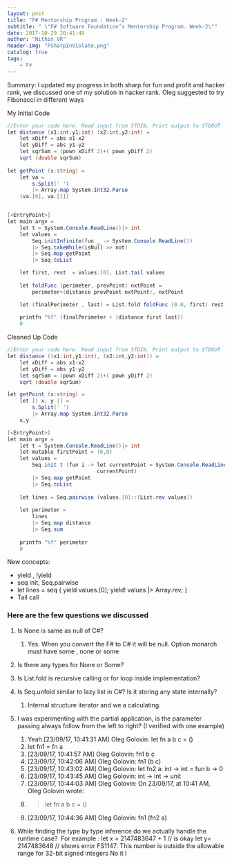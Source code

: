 ```yaml
---
layout: post
title: "F# Mentorship Program : Week-2"
subtitle: " \"F# Software Foundation’s Mentorship Program. Week-2\""
date: 2017-10-29 20:41:49
author: "Nithin VR"
header-img: "FSharpInViolate.png"
catalog: true
tags:
    - F#
---
```

Summary:
I updated my progress in both sharp for fun and profit and hacker rank, we discussed one of my solution in hacker rank. 
Oleg suggested to try Fibonacci in different ways

My Initial Code
```C#
//Enter your code here. Read input from STDIN. Print output to STDOUT
let distance (x1:int,y1:int) (x2:int,y2:int) =
    let xDiff = abs x1-x2
    let yDiff = abs y1-y2
    let sqrSum = (pown xDiff 2)+( pown yDiff 2)
    sqrt (double sqrSum)
    
let getPoint (s:string) =
    let va = 
        s.Split(' ') 
        |> Array.map System.Int32.Parse
    (va.[0], va.[1])


[<EntryPoint>]
let main argv = 
    let t = System.Console.ReadLine()|> int
    let values = 
        Seq.initInfinite(fun _ -> System.Console.ReadLine())
        |> Seq.takeWhile(isNull >> not)
        |> Seq.map getPoint
        |> Seq.toList

    let first, rest  = values.[0], List.tail values
    
    let foldFunc (perimeter, prevPoint) nxtPoint =
        perimeter+(distance prevPoint nxtPoint), nxtPoint

    let (finalPerimeter , last) = List.fold foldFunc (0.0, first) rest
    
    printfn "%f" (finalPerimeter + (distance first last))
    0
```
Cleaned Up Code
```C#
//Enter your code here. Read input from STDIN. Print output to STDOUT
let distance ((x1:int,y1:int), (x2:int,y2:int)) =
    let xDiff = abs x1-x2
    let yDiff = abs y1-y2
    let sqrSum = (pown xDiff 2)+( pown yDiff 2)
    sqrt (double sqrSum)

let getPoint (s:string) =
    let [| x; y |] = 
        s.Split(' ') 
        |> Array.map System.Int32.Parse
    x,y

[<EntryPoint>]
let main argv = 
    let t = System.Console.ReadLine()|> int
    let mutable firstPoint = (0,0)
    let values = 
        Seq.init t (fun i -> let currentPoint = System.Console.ReadLine() 
                             currentPoint)
        |> Seq.map getPoint
        |> Seq.toList
        
    let lines = Seq.pairwise (values.[0]::(List.rev values))
    
    let perimeter = 
        lines
        |> Seq.map distance 
        |> Seq.sum
    
    printfn "%f" perimeter
    0
```
New concepts:
* yield , !yield
* seq init, Seq.pairwise 
* let lines = seq { yield values.[0]; yield! values |> Array.rev;  }
* Tail call

### Here are the few questions we discussed
1. Is None is same as null of C#?
    1. Yes. When you convert the F# to C# it will be null. Option monarch must have some , none or some
2. Is there any types for None or Some?

3. Is List.fold is recursive calling or for loop inside implementation?
4. Is Seq.unfold similar to lazy list in C#? Is it storing any state internally?
    1. Internal structure iterator and we a calculating.
5. I was experimenting with the partial application, is the parameter passing always follow from the left to right? (I verified with one example)
    1. Yeah.[23/09/17, 10:41:31 AM] Oleg Golovin: let fn a b c = ()
    2. let fn1 = fn a
    3. [23/09/17, 10:41:57 AM] Oleg Golovin: fn1 b c
    4. [23/09/17, 10:42:06 AM] Oleg Golovin: fn1 (b c)
    5. [23/09/17, 10:43:02 AM] Oleg Golovin: let fn2 a: int -> int = fun b -> 0
    6. [23/09/17, 10:43:45 AM] Oleg Golovin: int -> int -> unit
    7. [23/09/17, 10:44:03 AM] Oleg Golovin: On 23/09/17, at 10:41 AM, Oleg Golovin wrote:
    8. > let fn a b c = ()
    9. [23/09/17, 10:44:36 AM] Oleg Golovin: fn1 (fn2 a)
6. While finding the type by type inference do we actually handle the runtime case?  For example : 
         let x = 2147483647 + 1 // is okay 
	 let y= 2147483648       // shows error FS1147: This number is outside the allowable range for 32-bit signed integers
No it I